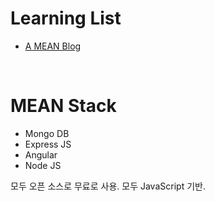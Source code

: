 Learning List
=============
- [A MEAN Blog](https://www.a-mean-blog.com/ko/blog/MEAN-Stack)
<br>

MEAN Stack
===========
- Mongo DB
- Express JS
- Angular
- Node JS

모두 오픈 소스로 무료로 사용.
모두 JavaScript 기반.
